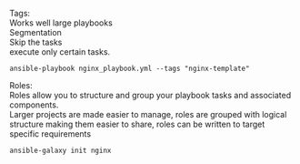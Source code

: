 Tags:\
Works well large playbooks\
Segmentation\
Skip the tasks \
execute only certain tasks.

`ansible-playbook nginx_playbook.yml --tags "nginx-template"`

Roles:\
Roles allow you to structure and group your playbook tasks and associated components. \
Larger projects are made easier to manage, roles are grouped with logical structure making them easier to share, roles can be written to target specific requirements

`ansible-galaxy init nginx`